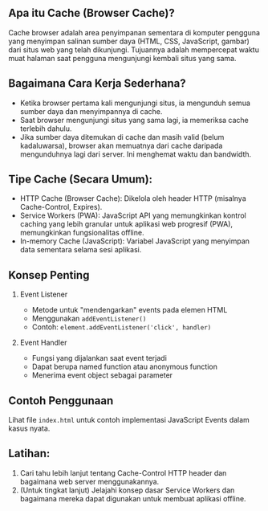 ## Apa itu Cache (Browser Cache)?

Cache browser adalah area penyimpanan sementara di komputer pengguna yang menyimpan salinan sumber daya (HTML, CSS, JavaScript, gambar) dari situs web yang telah dikunjungi. Tujuannya adalah mempercepat waktu muat halaman saat pengguna mengunjungi kembali situs yang sama.

## Bagaimana Cara Kerja Sederhana?

- Ketika browser pertama kali mengunjungi situs, ia mengunduh semua sumber daya dan menyimpannya di cache.
- Saat browser mengunjungi situs yang sama lagi, ia memeriksa cache terlebih dahulu.
- Jika sumber daya ditemukan di cache dan masih valid (belum kadaluwarsa), browser akan memuatnya dari cache daripada mengunduhnya lagi dari server. Ini menghemat waktu dan bandwidth.

## Tipe Cache (Secara Umum):

- HTTP Cache (Browser Cache): Dikelola oleh header HTTP (misalnya Cache-Control, Expires).
- Service Workers (PWA): JavaScript API yang memungkinkan kontrol caching yang lebih granular untuk aplikasi web progresif (PWA), memungkinkan fungsionalitas offline.
- In-memory Cache (JavaScript): Variabel JavaScript yang menyimpan data sementara selama sesi aplikasi.

## Konsep Penting

1. Event Listener
   - Metode untuk "mendengarkan" events pada elemen HTML
   - Menggunakan `addEventListener()` 
   - Contoh: `element.addEventListener('click', handler)`

2. Event Handler
   - Fungsi yang dijalankan saat event terjadi
   - Dapat berupa named function atau anonymous function
   - Menerima event object sebagai parameter

## Contoh Penggunaan

Lihat file `index.html` untuk contoh implementasi JavaScript Events dalam kasus nyata.

## Latihan:

1. Cari tahu lebih lanjut tentang Cache-Control HTTP header dan bagaimana web server menggunakannya.
2. (Untuk tingkat lanjut) Jelajahi konsep dasar Service Workers dan bagaimana mereka dapat digunakan untuk membuat aplikasi offline.
